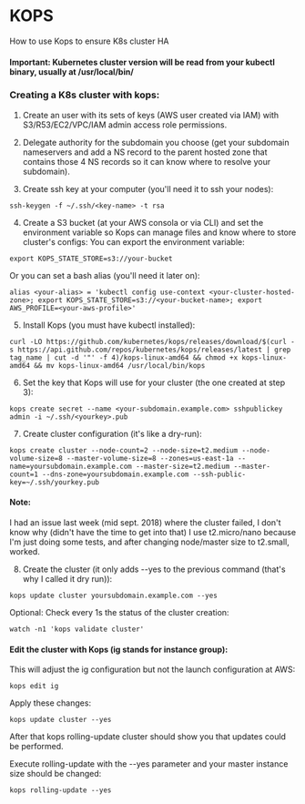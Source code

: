 # KOPS
How to use Kops to ensure K8s cluster HA

#### Important: Kubernetes cluster version will be read from your kubectl binary, usually at /usr/local/bin/ 

### Creating a K8s cluster with kops:

1. Create an user with its sets of keys (AWS user created via IAM) with S3/R53/EC2/VPC/IAM admin access role permissions.

2. Delegate authority for the subdomain you choose (get your subdomain nameservers and add a NS record to the parent hosted zone that contains those 4 NS records so it can know where to resolve your subdomain).

3. Create ssh key at your computer (you'll need it to ssh your nodes):
```
ssh-keygen -f ~/.ssh/<key-name> -t rsa
```
4. Create a S3 bucket (at your AWS consola or via CLI) and set the environment variable so Kops can manage files and know where to store cluster's configs:
You can export the environment variable:
```
export KOPS_STATE_STORE=s3://your-bucket
```
Or you can set a bash alias (you'll need it later on):
```
alias <your-alias> = 'kubectl config use-context <your-cluster-hosted-zone>; export KOPS_STATE_STORE=s3://<your-bucket-name>; export AWS_PROFILE=<your-aws-profile>'
```
5. Install Kops (you must have kubectl installed):
```
curl -LO https://github.com/kubernetes/kops/releases/download/$(curl -s https://api.github.com/repos/kubernetes/kops/releases/latest | grep tag_name | cut -d '"' -f 4)/kops-linux-amd64 && chmod +x kops-linux-amd64 && mv kops-linux-amd64 /usr/local/bin/kops
```

6. Set the key that Kops will use for your cluster (the one created at step 3):
```
kops create secret --name <your-subdomain.example.com> sshpublickey admin -i ~/.ssh/<yourkey>.pub
```

7. Create cluster configuration (it's like a dry-run):
```
kops create cluster --node-count=2 --node-size=t2.medium --node-volume-size=8 --master-volume-size=8 --zones=us-east-1a --name=yoursubdomain.example.com --master-size=t2.medium --master-count=1 --dns-zone=yoursubdomain.example.com --ssh-public-key=~/.ssh/yourkey.pub
```
 
 #### Note:

I had an issue last week (mid sept. 2018) where the cluster failed, I don't know why (didn't have the time to get into that) I use t2.micro/nano because I'm just doing some tests, and after changing node/master size to t2.small, worked.
 
8. Create the cluster (it only adds --yes to the previous command (that's why I called it dry run)):
```
kops update cluster yoursubdomain.example.com --yes
```

Optional: Check every 1s the status of the cluster creation:
```
watch -n1 'kops validate cluster'
```

#### Edit the cluster with Kops  (ig stands for instance group):
This will adjust the ig configuration but not the launch configuration at AWS:
```
kops edit ig 
```
Apply these changes:
```
kops update cluster --yes
```
After that kops rolling-update cluster should show you that updates could be performed.

Execute rolling-update with the --yes parameter and your master instance size should be changed:
```
kops rolling-update --yes
```
